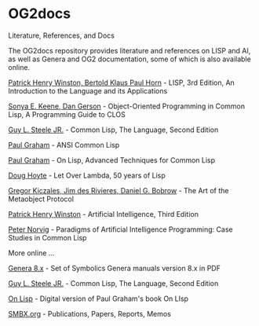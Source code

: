 # OG2docs
Literature, References, and Docs

The OG2docs repository provides literature and references on LISP and AI, as well as Genera and OG2 documentation, some of which is also available online. 

[Patrick Henry Winston, Bertold Klaus Paul Horn](https://books.google.com/books?id=0jXyAAAAMAAJ&q=LISP&dq=LISP&hl=it&sa=X&ei=pWeUT_j9DcPS-gaex5WjBA&redir_esc=y) - LISP, 3rd Edition, An Introduction to the Language and its Applications 

[Sonya E. Keene, Dan Gerson](https://books.google.com/books?id=waVQAAAAMAAJ&q=Object-Oriented+Programming+in+Common+LISP&dq=Object-Oriented+Programming+in+Common+LISP&hl=en&sa=X&ei=dmmUT92tKc_IswbCkM2SBA&redir_esc=y) - Object-Oriented Programming in Common Lisp, A Programming Guide to CLOS 

[Guy L. Steele JR.](https://books.google.com/books?id=FYoOIWuoXUIC&dq=LISP&hl=it&source=gbs_similarbooks&redir_esc=y) - Common Lisp, The Language, Second Edition 

[Paul Graham](https://books.google.com/books?id=p60ZAQAAIAAJ&dq=LISP&hl=it&source=gbs_similarbooks&redir_esc=y) - ANSI Common Lisp

[Paul Graham](https://books.google.com/books?id=jbJQAAAAMAAJ&q=LISP&dq=LISP&hl=it&sa=X&ei=e2GUT-WrG8qY-wbh1vmQBA&redir_esc=y) - On Lisp, Advanced Techniques for Common Lisp 

[Doug Hoyte](https://books.google.com/books?id=vbTONwAACAAJ&dq=Let+over+Lambda&hl=it&sa=X&ei=7GeUT-2nLcqD-wan-_CCBA&redir_esc=y) - Let Over Lambda, 50 years of Lisp 

[Gregor Kiczales, Jim des Rivieres, Daniel G. Bobrow](https://books.google.com/books?id=3X5Gnudn3k0C&dq=LISP&hl=it&source=gbs_similarbooks&redir_esc=y) - The Art of the Metaobject Protocol 

[Patrick Henry Winston](https://www.amazon.com/Artificial-Intelligence-3rd-Edition-Winston/dp/0201533774) - Artificial Intelligence, Third Edition

[Peter Norvig](https://books.google.com/books?id=QzGuHnDhvZIC&dq=LISP&hl=it&source=gbs_similarbooks&redir_esc=y) - Paradigms of Artificial Intelligence Programming: Case Studies in Common Lisp 


More online ... 

[Genera 8.x](https://www.chai.uni-hamburg.de/~moeller/symbolics-info/documentation/index.html) - Set of Symbolics Genera manuals version 8.x in PDF 

[Guy L. Steele JR.](http://www.lispmachine.net/books/common_lisp_the_language.pdf) - Common Lisp, The Language, Second Edition 

[On Lisp](https://paulgraham.com/onlisptext.html) - Digital version of Paul Graham's book On LIsp 

[SMBX.org](https://smbx.org/publications-references/) - Publications, Papers, Reports, Memos 
